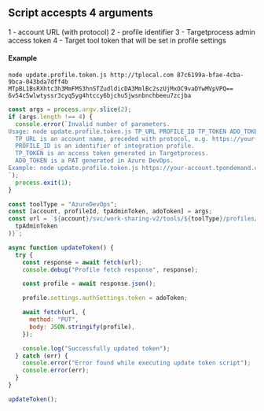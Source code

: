 ## Script accespts 4 arguments

1 - account URL (with protocol)
2 - profile identifier
3 - Targetprocess admin access token
4 - Target tool token that will be set in profile settings

#### Example

`node update.profile.token.js http://tplocal.com 87c6199a-bfae-4cba-9bca-043bda7dff4b MTpBL1BsRXhtc3h3MmFMS3hnSTZudldicDA3MmlBc2szUjMxOC9vaDYwMVpVPQ== 6v54c5wlwtyssr3cyq5yg4htccy6bjchu5jwsnbnchbeeu7zcjba`

```js
const args = process.argv.slice(2);
if (args.length !== 4) {
  console.error(`Invalid number of parameters.
Usage: node update.profile.token.js TP_URL PROFILE_ID TP_TOKEN ADO_TOKEN
  TP_URL is an account name, preceded with protocol, e.g. https://your-account.tpondemand.com.
  PROFILE_ID is an identifier of integration profile.
  TP_TOKEN is an access token generated in Targetprocess.
  ADO_TOKEN is a PAT generated in Azure DevOps.
Example: node update.profile.token.js https://your-account.tpondemand.com 87c6199a-bfae-4cba-9bca-043bda7dff4b tp_token ado_token
`);
  process.exit(1);
}

const toolType = "AzureDevOps";
const [account, profileId, tpAdminToken, adoToken] = args;
const url = `${account}/svc/work-sharing-v2/tools/${toolType}/profiles/${profileId}?access_token=${encodeURIComponent(
  tpAdminToken
)}`;

async function updateToken() {
  try {
    const response = await fetch(url);
    console.debug("Profile fetch response", response);

    const profile = await response.json();

    profile.settings.authSettings.token = adoToken;

    await fetch(url, {
      method: "PUT",
      body: JSON.stringify(profile),
    });

    console.log("Successfully updated token");
  } catch (err) {
    console.error("Error found while executing update token script");
    console.error(err);
  }
}

updateToken();
```
